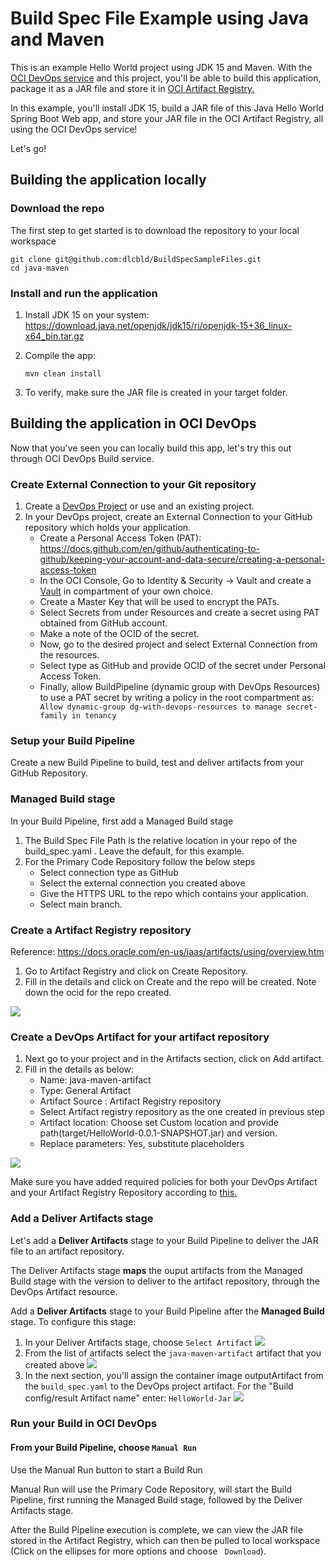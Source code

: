 # Build Spec File Example using Java and Maven

This is an example Hello World project using JDK 15 and Maven. With the [OCI DevOps service](https://www.oracle.com/devops/devops-service/) and this project, you'll be able to build this application, package it as a JAR file and store it in [OCI Artifact Registry.](https://docs.oracle.com/en-us/iaas/artifacts/using/overview.htm)

In this example, you'll install JDK 15, build a JAR file of this Java Hello World Spring Boot Web app, and store your JAR file in the OCI Artifact Registry,  all using the OCI DevOps service!

Let's go!

## Building the application locally

### Download the repo
The first step to get started is to download the repository to your local workspace

```shell
git clone git@github.com:dlcbld/BuildSpecSampleFiles.git
cd java-maven
```

### Install and run the application

1. Install JDK 15 on your system: https://download.java.net/openjdk/jdk15/ri/openjdk-15+36_linux-x64_bin.tar.gz
2. Compile the app: 
   
   ```mvn clean install```
3. To verify, make sure the JAR file is created in your target folder.

## Building the application in OCI DevOps
Now that you've seen you can locally build this app, let's try this out through OCI DevOps Build service.

### Create External Connection to your Git repository 

1. Create a [DevOps Project](https://docs.oracle.com/en-us/iaas/Content/devops/using/devops_projects.htm) or use and an existing project. 
2. In your DevOps project, create an External Connection to your GitHub repository which holds your application.
   - Create a Personal Access Token (PAT): https://docs.github.com/en/github/authenticating-to-github/keeping-your-account-and-data-secure/creating-a-personal-access-token
   - In the OCI Console, Go to Identity & Security -> Vault and create a [Vault]( https://docs.oracle.com/en-us/iaas/Content/KeyManagement/Concepts/keyoverview.htm) in compartment of your own choice.
   - Create a Master Key that will be used to encrypt the PATs. 
   - Select Secrets from under Resources and create a secret using PAT obtained from GitHub account.
   - Make a note of the OCID of the secret.
   - Now, go to the desired project and select External Connection from the resources.
   - Select type as GitHub and provide OCID of the secret under Personal Access Token.
   - Finally, allow BuildPipeline (dynamic group with DevOps Resources) to use a PAT secret by writing a policy in the root compartment as: ``` Allow dynamic-group dg-with-devops-resources to manage secret-family in tenancy```

### Setup your Build Pipeline
Create a new Build Pipeline to build, test and deliver artifacts from your GitHub Repository.

### Managed Build stage
In your Build Pipeline, first add a Managed Build stage
1. The Build Spec File Path is the relative location in your repo of the build_spec.yaml . Leave the default, for this example.
2. For the Primary Code Repository follow the below steps
    - Select connection type as GitHub
    - Select the external connection you created above
    - Give the HTTPS URL to the repo which contains your application.
    - Select main branch.
    
### Create a Artifact Registry repository
Reference: https://docs.oracle.com/en-us/iaas/artifacts/using/overview.htm
1. Go to Artifact Registry and click on Create Repository.
2. Fill in the details and click on Create and the repo will be created. Note down the ocid for the repo created.

<img src="./assets/Creating Registry.png" />

### Create a DevOps Artifact for your artifact repository
1. Next go to your project and in the Artifacts section, click on Add artifact.
2. Fill in the details as below:
    - Name: java-maven-artifact
    - Type: General Artifact
    - Artifact Source : Artifact Registry repository
    - Select Artifact registry repository as the one created in previous step
    - Artifact location: Choose set Custom location and provide path(target/HelloWorld-0.0.1-SNAPSHOT.jar) and version.
    - Replace parameters: Yes, substitute placeholders
   
<img src="./Creating DevOps Artifact.png" />

Make sure you have added required policies for both your DevOps Artifact and your Artifact Registry Repository according to [this.](https://docs.oracle.com/en-us/iaas/Content/Identity/Reference/registrypolicyreference.htm)


### Add a Deliver Artifacts stage
Let's add a **Deliver Artifacts** stage to your Build Pipeline to deliver the JAR file to an artifact repository.

The Deliver Artifacts stage **maps** the ouput artifacts from the Managed Build stage with the version to deliver to the artifact repository, through the DevOps Artifact resource.

Add a **Deliver Artifacts** stage to your Build Pipeline after the **Managed Build** stage. To configure this stage:
1. In your Deliver Artifacts stage, choose `Select Artifact`
   <img src="./assets/Final Details in Deliver Artifact Stage.png" />
1. From the list of artifacts select the `java-maven-artifact` artifact that you created above
   <img src="./assets/Selecting DevOps Artifact resource.png" />
1. In the next section, you'll assign the  container image outputArtifact from the `build_spec.yaml` to the DevOps project artifact. For the "Build config/result Artifact name" enter: `HelloWorld-Jar`
   <img src="./assets/Final Details in Deliver Artifact Stage.png" />


### Run your Build in OCI DevOps

#### From your Build Pipeline, choose `Manual Run`
Use the Manual Run button to start a Build Run

Manual Run will use the Primary Code Repository, will start the Build Pipeline, first running the Managed Build stage, followed by the Deliver Artifacts stage.

After the Build Pipeline execution is complete, we can view the JAR file stored in the Artifact Registry, which can then be pulled to local workspace (Click on the ellipses for more options and choose ``` Download```).

